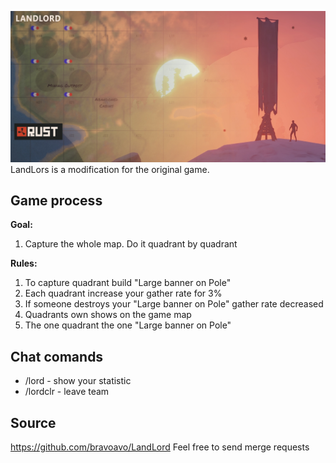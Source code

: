 ![image](https://github.com/bravoavo/LandLord/blob/main/rust-landlord.png?raw=true)
LandLors is a modification for the original game. 


## Game process
**Goal:**
1. Capture the whole map. Do it quadrant by quadrant

**Rules:**
1. To capture quadrant build "Large banner on Pole"
2. Each quadrant increase your gather rate for 3%
3. If someone destroys your "Large banner on Pole" gather rate decreased
4. Quadrants own shows on the game map
5. The one quadrant the one "Large banner on Pole"

## Chat comands
* /lord - show your statistic
* /lordclr - leave team

## Source
https://github.com/bravoavo/LandLord
Feel free to send merge requests